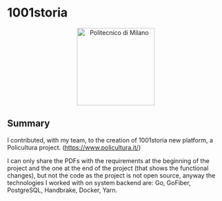 # 1001storia

<p align="center">
    <img src="https://i.imgur.com/mPb3Qbd.gif" width="180" alt="Politecnico di Milano"/>
</p>

## Summary
I contributed, with my team, to the creation of 1001storia new platform, a Policultura project. (https://www.policultura.it/)

I can only share the PDFs with the requirements at the beginning of the project and the one at the end of the project (that shows the functional changes), but not the code as the project is not open source, anyway the technologies I worked with on system backend are: Go, GoFiber, PostgreSQL, Handbrake, Docker, Yarn.
